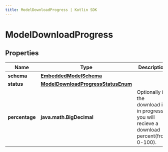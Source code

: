 ```yaml
---
title: ModelDownloadProgress | Kotlin SDK
---
```



# ModelDownloadProgress

## Properties
Name | Type | Description | Notes
------------ | ------------- | ------------- | -------------
**schema** | [**EmbeddedModelSchema**](EmbeddedModelSchema) |  |  [optional]
**status** | [**ModelDownloadProgressStatusEnum**](ModelDownloadProgressStatusEnum) |  |  [optional]
**percentage** | **java.math.BigDecimal** | Optionally if the download is in progress you will recieve a download percent(from 0-100). |  [optional]



